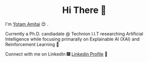 <h1 align="center"> Hi There 👋 </h1>


I'm [Yotam Amitai](https://sites.google.com/view/yotam-amitai) :blush:	. 

Currently a Ph.D. candiadate @ Technion I.I.T researching Artificial Intelligence while focusing primarally on Explainable AI (XAI) and Reinforcement Learning :robot:


Connect with me on LinkedIn :fireworks: [Linkedin Profile](https://www.linkedin.com/in/yotam-amitai-882946102/) :sparkler:


